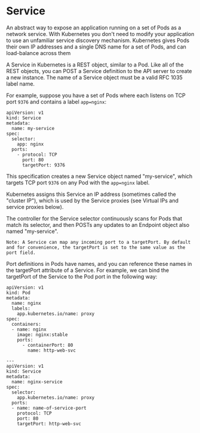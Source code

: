 # Service
An abstract way to expose an application running on a set of Pods as a network service.
With Kubernetes you don't need to modify your application to use an unfamiliar service discovery mechanism. Kubernetes gives Pods their own IP addresses and a single DNS name for a set of Pods, and can load-balance across them


A Service in Kubernetes is a REST object, similar to a Pod. Like all of the REST objects, you can POST a Service definition to the API server to create a new instance. The name of a Service object must be a valid RFC 1035 label name.

For example, suppose you have a set of Pods where each listens on TCP port `9376` and contains a label `app=nginx`:

```
apiVersion: v1
kind: Service
metadata:
  name: my-service
spec:
  selector:
    app: nginx
  ports:
    - protocol: TCP
      port: 80
      targetPort: 9376
 ```
 
 This specification creates a new Service object named "my-service", which targets TCP port `9376` on any Pod with the `app=nginx` label.

Kubernetes assigns this Service an IP address (sometimes called the "cluster IP"), which is used by the Service proxies (see Virtual IPs and service proxies below).

The controller for the Service selector continuously scans for Pods that match its selector, and then POSTs any updates to an Endpoint object also named "my-service".

`
Note: A Service can map any incoming port to a targetPort. By default and for convenience, the targetPort is set to the same value as the port field.
`

Port definitions in Pods have names, and you can reference these names in the targetPort attribute of a Service. For example, we can bind the targetPort of the Service to the Pod port in the following way:

```
apiVersion: v1
kind: Pod
metadata:
  name: nginx
  labels:
    app.kubernetes.io/name: proxy
spec:
  containers:
  - name: nginx
    image: nginx:stable
    ports:
      - containerPort: 80
        name: http-web-svc

---
apiVersion: v1
kind: Service
metadata:
  name: nginx-service
spec:
  selector:
    app.kubernetes.io/name: proxy
  ports:
  - name: name-of-service-port
    protocol: TCP
    port: 80
    targetPort: http-web-svc
```

